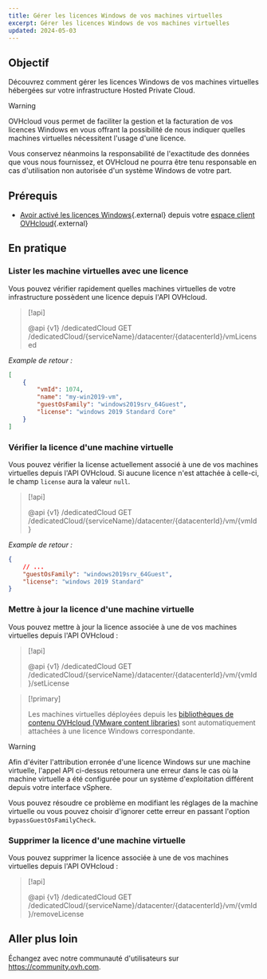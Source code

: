 ```yaml
---
title: Gérer les licences Windows de vos machines virtuelles
excerpt: Gérer les licences Windows de vos machines virtuelles
updated: 2024-05-03
---
```


## Objectif

Découvrez comment gérer les licences Windows de vos machines virtuelles hébergées sur votre infrastructure Hosted Private Cloud.

> [!warning]
>
> OVHcloud vous permet de faciliter la gestion et la facturation de vos licences Windows en vous offrant la possibilité de nous indiquer quelles machines virtuelles nécessitent l'usage d'une licence.
> 
> Vous conservez néanmoins la responsabilité de l'exactitude des données que vous nous fournissez, et OVHcloud ne pourra être tenu responsable en cas d'utilisation non autorisée d'un système Windows de votre part.

## Prérequis

- [Avoir activé les licences Windows](manager_ovh_private_cloud#licence-windows.){.external} depuis votre [espace client OVHcloud](manager.){.external}

## En pratique

### Lister les machine virtuelles avec une licence

Vous pouvez vérifier rapidement quelles machines virtuelles de votre infrastructure possèdent une licence depuis l'API OVHcloud.

> [!api]
>
> @api {v1} /dedicatedCloud GET /dedicatedCloud/{serviceName}/datacenter/{datacenterId}/vmLicensed
>

*Example de retour :*

```json
[
    {
        "vmId": 1074,
        "name": "my-win2019-vm",
        "guestOsFamily": "windows2019srv_64Guest",
        "license": "windows 2019 Standard Core"
    }
]
```

### Vérifier la licence d'une machine virtuelle

Vous pouvez vérifier la license actuellement associé à une de vos machines virtuelles depuis l'API OVHcloud.
Si aucune licence n'est attachée à celle-ci, le champ `license` aura la valeur `null`.

> [!api]
>
> @api {v1} /dedicatedCloud GET /dedicatedCloud/{serviceName}/datacenter/{datacenterId}/vm/{vmId}
>

*Example de retour :*

```json
{
    // ...
    "guestOsFamily": "windows2019srv_64Guest",
    "license": "windows 2019 Standard"
}
```

### Mettre à jour la licence d'une machine virtuelle

Vous pouvez mettre à jour la licence associée à une de vos machines virtuelles depuis l'API OVHcloud :

> [!api]
>
> @api {v1} /dedicatedCloud GET /dedicatedCloud/{serviceName}/datacenter/{datacenterId}/vm/{vmId}/setLicense
>

> [!primary]
>
> Les machines virtuelles déployées depuis les [bibliothèques de contenu OVHcloud (VMware content libraries)](how_to_use_content_library1.) sont automatiquement attachées à une licence Windows correspondante.

> [!warning]
>
> Afin d'éviter l'attribution erronée d'une licence Windows sur une machine virtuelle, l'appel API ci-dessus retournera une erreur dans le cas où la machine virtuelle a été configurée pour un système d'exploitation différent depuis votre interface vSphere. 
>
> Vous pouvez résoudre ce problème en modifiant les réglages de la machine virtuelle ou vous pouvez choisir d'ignorer cette erreur en passant l'option `bypassGuestOsFamilyCheck`.

### Supprimer la licence d'une machine virtuelle

Vous pouvez supprimer la licence associée à une de vos machines virtuelles depuis l'API OVHcloud :

> [!api]
>
> @api {v1} /dedicatedCloud GET /dedicatedCloud/{serviceName}/datacenter/{datacenterId}/vm/{vmId}/removeLicense
>

## Aller plus loin

Échangez avec notre communauté d'utilisateurs sur <https://community.ovh.com>.
